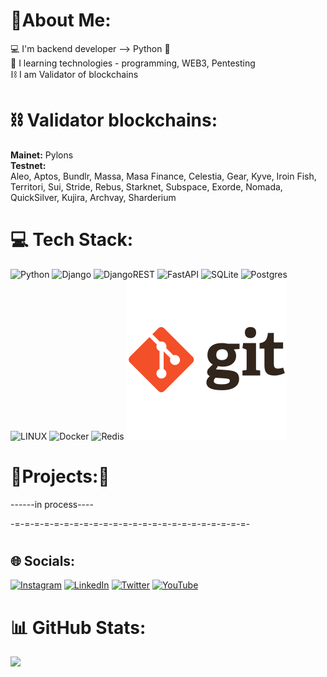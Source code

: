 # 💫About Me:
💻 I'm backend developer --> Python 🐍<br>👀 I learning technologies - programming, WEB3, Pentesting<br>⛓ I am Validator of blockchains

# ⛓ Validator blockchains:
<b>Mainet:</b> Pylons
<b><br>Testnet:</b></br>
Aleo, Aptos, Bundlr, Massa, Masa Finance, Celestia, Gear, Kyve, Iroin Fish, Territori, Sui, Stride, Rebus, Starknet, Subspace, Exorde, Nomada, QuickSilver, Kujira, Archvay, Sharderium 


# 💻 Tech Stack:
![Python](https://img.shields.io/badge/python-3670A0?style=for-the-badge&logo=python&logoColor=ffdd54) ![Django](https://img.shields.io/badge/django-%23092E20.svg?style=for-the-badge&logo=django&logoColor=white) ![DjangoREST](https://img.shields.io/badge/DJANGO-REST-ff1709?style=for-the-badge&logo=django&logoColor=white&color=ff1709&labelColor=gray)  ![FastAPI](https://img.shields.io/badge/FastAPI-005571?style=for-the-badge&logo=fastapi) ![SQLite](https://img.shields.io/badge/sqlite-%2307405e.svg?style=for-the-badge&logo=sqlite&logoColor=white) ![Postgres](https://img.shields.io/badge/postgres-%23316192.svg?style=for-the-badge&logo=postgresql&logoColor=white) ![LINUX](https://img.shields.io/badge/Linux-FCC624?style=for-the-badge&logo=linux&logoColor=black) ![Docker](https://img.shields.io/badge/docker-%230db7ed.svg?style=for-the-badge&logo=docker&logoColor=white) ![Redis](https://img.shields.io/badge/redis-%23DD0031.svg?style=for-the-badge&logo=redis&logoColor=white)  ![Git](https://github.com/devicons/devicon/blob/master/icons/git/git-original-wordmark.svg)

# 👀Projects:🐍
------in process----

-=-=-=-=-=-=-=-=-=-=-=-=-=-=-=-=-=-=-=-=-=-=-=-=-
#

## 🌐 Socials:
[![Instagram](https://img.shields.io/badge/Instagram-%23E4405F.svg?logo=Instagram&logoColor=white)](https://instagram.com/maks_travel) [![LinkedIn](https://img.shields.io/badge/LinkedIn-%230077B5.svg?logo=linkedin&logoColor=white)](https://linkedin.com/in/makstravel) [![Twitter](https://img.shields.io/badge/Twitter-%231DA1F2.svg?logo=Twitter&logoColor=white)](https://twitter.com/@maks_travel) [![YouTube](https://img.shields.io/badge/YouTube-%23FF0000.svg?logo=YouTube&logoColor=white)](https://youtube.com/@maks_travel) 

# 📊 GitHub Stats:
![](https://github-readme-streak-stats.herokuapp.com/?user=makstravel&theme=onedark&hide_border=false)<br/>

<!-- Proudly created with GPRM ( https://gprm.itsvg.in ) -->
